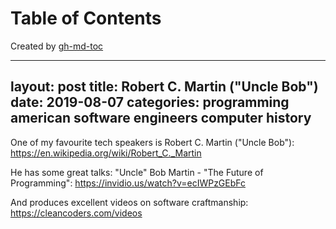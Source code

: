 
Table of Contents
=================



Created by [gh-md-toc](https://github.com/ekalinin/github-markdown-toc)



---
layout: post
title: Robert C. Martin ("Uncle Bob")
date:   2019-08-07
categories: programming american software engineers computer history
---

One of my favourite tech speakers is Robert C. Martin ("Uncle Bob"):
https://en.wikipedia.org/wiki/Robert_C._Martin

He has some great talks:
"Uncle" Bob Martin - "The Future of Programming":
https://invidio.us/watch?v=ecIWPzGEbFc

And produces excellent videos on software craftmanship:
https://cleancoders.com/videos
